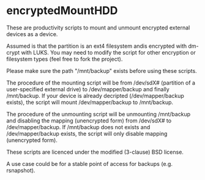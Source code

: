 encryptedMountHDD
=================

These are productivity scripts to mount and unmount encrypted external devices as a device.

Assumed is that the partition is an ext4 filesystem andis encrypted with dm-crypt with LUKS. 
You 
may need to 
modify 
the 
script for 
other 
encryption or filesystem types (feel free to fork the project).

Please make sure the path "/mnt/backup" exists before using these scripts.

The procedure of the mounting script will be from /dev/sdX# (partition of a user-specified external drive) to 
/dev/mapper/backup and finally /mnt/backup. If your device is already decripted (/dev/mapper/backup exists), the 
script will mount /dev/mapper/backup to /mnt/backup.

The procedure of the unmounting script will be unmounting /mnt/backup and disabling the mapping (unencrypted form) 
from 
/dev/sdX# to 
/dev/mapper/backup. If /mnt/backup does not exists and /dev/mapper/backup exists, the script will only disable mapping 
(unencrypted form).

These scripts are licenced under the modified (3-clause) BSD license.

A use case could be for a stable point of access for backups (e.g. rsnapshot).
